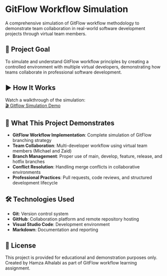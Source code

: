 # GitFlow Workflow Simulation
A comprehensive simulation of GitFlow workflow methodology to demonstrate team collaboration in real-world software development projects through virtual team members.

## 🎯 Project Goal
To simulate and understand GitFlow workflow principles by creating a controlled environment with multiple virtual developers, demonstrating how teams collaborate in professional software development.


## ▶️ How It Works
Watch a walkthrough of the simulation:  
[🎬 Gitflow Simulation Demo](https://www.youtube.com/watch?v=SQzwvAxKAI8)

## 🔧 What This Project Demonstrates
- **GitFlow Workflow Implementation**: Complete simulation of GitFlow branching strategy
- **Team Collaboration**: Multi-developer workflow using virtual team members (Michael and Zaid)
- **Branch Management**: Proper use of main, develop, feature, release, and hotfix branches
- **Conflict Resolution**: Handling merge conflicts in collaborative environments
- **Professional Practices**: Pull requests, code reviews, and structured development lifecycle


## 🛠️ Technologies Used
- **Git**: Version control system
- **GitHub**: Collaboration platform and remote repository hosting
- **Visual Studio Code**: Development environment
- **Markdown**: Documentation and reporting
  

## 📄 License
This project is provided for educational and demonstration purposes only.  
Created by Hamza Alhalabi as part of GitFlow workflow learning assignment.
